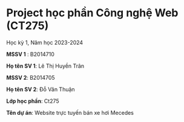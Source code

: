 # Project học phần Công nghệ Web (CT275)

Học kỳ 1, Năm học 2023-2024

**MSSV 1** : B2014710

**Họ tên SV 1**: Lê Thị Huyền Trân

**MSSV 2**: B2014705

**Họ tên SV 2**: Đỗ Văn Thuận

**Lớp học phần**: Ct275

**Tên dự án**: Website trực tuyến bán xe hơi Mecedes
